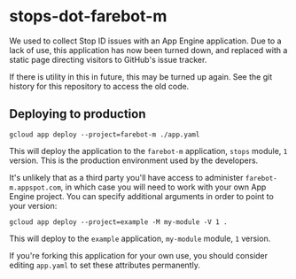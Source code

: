 # stops-dot-farebot-m

We used to collect Stop ID issues with an App Engine application. Due to a lack of use, this application has now been turned down, and replaced with a static page directing visitors to GitHub's issue tracker.

If there is utility in this in future, this may be turned up again. See the git history for this repository to access the old code.

## Deploying to production

```
gcloud app deploy --project=farebot-m ./app.yaml
```

This will deploy the application to the `farebot-m` application, `stops` module, `1` version.  This is the production environment used by the developers.

It's unlikely that as a third party you'll have access to administer `farebot-m.appspot.com`, in which case you will need to work with your own App Engine project.  You can specify additional arguments in order to point to your version:

```
gcloud app deploy --project=example -M my-module -V 1 .
```

This will deploy to the `example` application, `my-module` module, `1` version.

If you're forking this application for your own use, you should consider editing `app.yaml` to set these attributes permanently.
